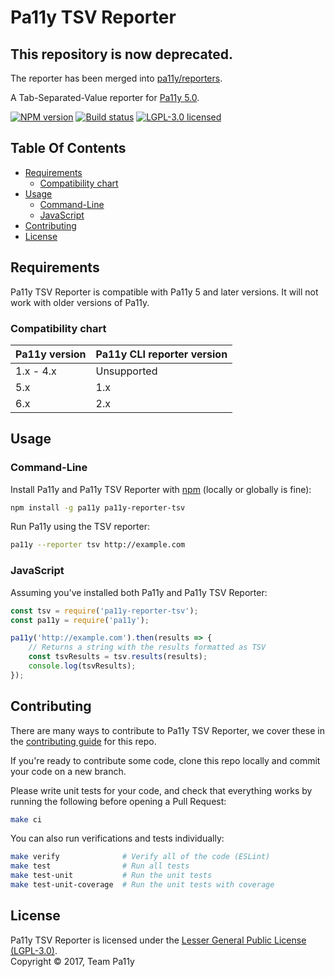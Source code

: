 # Pa11y TSV Reporter

## This repository is now deprecated.

The reporter has been merged into [pa11y/reporters](https://github.com/pa11y/pa11y/tree/master/lib/reporters).

A Tab-Separated-Value reporter for [Pa11y 5.0](https://github.com/pa11y/pa11y).

[![NPM version][shield-npm]][info-npm]
[![Build status][shield-build]][info-build]
[![LGPL-3.0 licensed][shield-license]][info-license]

## Table Of Contents

* [Requirements](#requirements)
  * [Compatibility chart](#compatibility-chart)
* [Usage](#usage)
  * [Command-Line](#command-line)
  * [JavaScript](#javascript)
* [Contributing](#contributing)
* [License](#license)

## Requirements

Pa11y TSV Reporter is compatible with Pa11y 5 and later versions. It will not work with older versions of Pa11y.

### Compatibility chart

| Pa11y version | Pa11y CLI reporter version |
|---------------|----------------------------|
| 1.x - 4.x     | Unsupported                |
| 5.x           | 1.x                        |
| 6.x           | 2.x                        |

## Usage

### Command-Line

Install Pa11y and Pa11y TSV Reporter with [npm](https://www.npmjs.com/) (locally or globally is fine):

```sh
npm install -g pa11y pa11y-reporter-tsv
```

Run Pa11y using the TSV reporter:

```sh
pa11y --reporter tsv http://example.com
```

### JavaScript

Assuming you've installed both Pa11y and Pa11y TSV Reporter:

```js
const tsv = require('pa11y-reporter-tsv');
const pa11y = require('pa11y');

pa11y('http://example.com').then(results => {
    // Returns a string with the results formatted as TSV
    const tsvResults = tsv.results(results);
    console.log(tsvResults);
});
```

## Contributing

There are many ways to contribute to Pa11y TSV Reporter, we cover these in the [contributing guide](CONTRIBUTING.md) for this repo.

If you're ready to contribute some code, clone this repo locally and commit your code on a new branch.

Please write unit tests for your code, and check that everything works by running the following before opening a Pull Request:

```sh
make ci
```

You can also run verifications and tests individually:

```sh
make verify              # Verify all of the code (ESLint)
make test                # Run all tests
make test-unit           # Run the unit tests
make test-unit-coverage  # Run the unit tests with coverage
```

## License

Pa11y TSV Reporter is licensed under the [Lesser General Public License (LGPL-3.0)][info-license].  
Copyright &copy; 2017, Team Pa11y

[info-license]: LICENSE
[info-npm]: https://www.npmjs.com/package/pa11y
[info-build]: https://travis-ci.org/pa11y/pa11y
[shield-license]: https://img.shields.io/badge/license-LGPL%203.0-blue.svg
[shield-npm]: https://img.shields.io/npm/v/pa11y-reporter-tsv.svg
[shield-build]: https://img.shields.io/travis/pa11y/pa11y-reporter-tsv/master.svg
